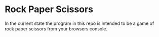 # Rock Paper Scissors
In the current state the program in this repo is intended to be a game of rock paper scissors from your browsers console.
